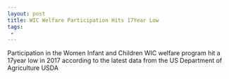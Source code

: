 ```yaml
---
layout: post
title: WIC Welfare Participation Hits 17Year Low
tags:
 -
---
```

Participation in the Women Infant and Children WIC welfare program hit a 17year low in 2017 according to the latest data from the US Department of Agriculture USDA
